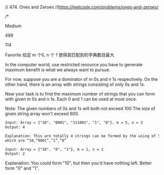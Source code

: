 // 474. Ones and Zeroes
//https://leetcode.com/problems/ones-and-zeroes/

/*

Medium

489

114

Favorite
给定 m 个0, n 个 1 使得其匹配到的字典数目最大

In the computer world, use restricted resource you have to generate maximum benefit is what we always want to pursue.

For now, suppose you are a dominator of m 0s and n 1s respectively. On the other hand, there is an array with strings consisting of only 0s and 1s.

Now your task is to find the maximum number of strings that you can form with given m 0s and n 1s. Each 0 and 1 can be used at most once.

Note:
The given numbers of 0s and 1s will both not exceed 100
The size of given string array won't exceed 600.
```html
Input: Array = {"10", "0001", "111001", "1", "0"}, m = 5, n = 3
Output: 4

Explanation: This are totally 4 strings can be formed by the using of 5 0s and 3 1s,
which are “10,”0001”,”1”,”0”

Input: Array = {"10", "0", "1"}, m = 1, n = 1
Output: 2
```

Explanation: You could form "10", but then you'd have nothing left. Better form "0" and "1".
